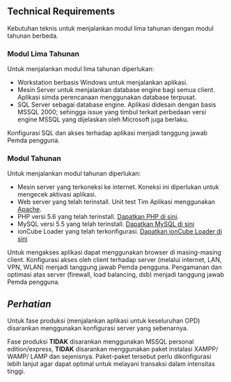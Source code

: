 ## Technical Requirements

Kebutuhan teknis untuk menjalankan modul lima tahunan dengan modul tahunan berbeda.

### Modul Lima Tahunan

Untuk menjalankan modul lima tahunan diperlukan:
- Workstation berbasis Windows untuk menjalankan aplikasi.
- Mesin Server untuk menjalankan database engine bagi semua client. Aplikasi simda perencanaan menggunakan database terpusat.
- SQL Server sebagai database engine. Aplikasi didesain dengan basis MSSQL 2000; sehingga issue yang timbul terkait perbedaan versi engine MSSQL yang dijelaskan oleh Microsoft juga berlaku.

Konfigurasi SQL dan akses terhadap aplikasi menjadi tanggung jawab Pemda pengguna.

### Modul Tahunan

Untuk menjalankan modul tahunan diperlukan:
- Mesin server yang terkoneksi ke internet. Koneksi ini diperlukan untuk mengecek aktivasi aplikasi.
- Web server yang telah terinstall. Unit test Tim Aplikasi menggunakan [Apache](https://httpd.apache.org/download.cgi).
- PHP versi 5.6 yang telah terinstall. [Dapatkan PHP di sini](http://php.net/downloads.php).
- MySQL versi 5.5 yang telah terinstall. [Dapatkan MySQL di sini](http://dev.mysql.com/downloads/)
- ionCube Loader yang telah terkonfigurasi. [Dapatkan ionCube Loader di sini](https://www.ioncube.com/loaders.php)

Untuk mengakses aplikasi dapat menggunakan browser di masing-masing client. Konfigurasi akses oleh client terhadap server (melalui internet, LAN, VPN, WLAN) menjadi tanggung jawab Pemda pengguna. Pengamanan dan optimasi atas server (firewall, load balancing, dsb) menjadi tanggung jawab Pemda pengguna.

## _Perhatian_

Untuk fase produksi (menjalankan aplikasi untuk keseluruhan OPD) disarankan menggunakan konfigurasi server yang sebenarnya.

Fase produksi __TIDAK__ disarankan menggunakan MSSQL personal edition/express, __TIDAK__ disarankan menggunakan paket instalasi XAMPP/ WAMP/ LAMP dan sejenisnya. Paket-paket tersebut perlu dikonfigurasi lebih lanjut agar dapat optimal untuk melayani transaksi dalam intensitas tinggi.